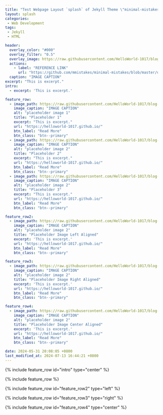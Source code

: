 ```yaml
---
title: "Test Webpage Layout `splash` of Jekyll Theme \"minimal-mistakes\""
layout: splash
categories:
 - Web Development
tags:
 - Jekyll
 - HTML

header:
  overlay_color: "#000"
  overlay_filter: "0.5"
  overlay_image: https://raw.githubusercontent.com/HelloWorld-1017/blog-images/main/imgs/202405312012650.jpg
  actions:
    - label: "REFERENCE LINK"
      url: "https://github.com/mmistakes/minimal-mistakes/blob/master/docs/_pages/splash-page.md"
  caption: "IMAGE CAPTION"
excerpt: "This is excerpt."
intro: 
  - excerpt: 'This is excerpt.'

feature_row:
  - image_path: https://raw.githubusercontent.com/HelloWorld-1017/blog-images/main/imgs/202405312012650.jpg
    image_caption: "IMAGE CAPTION"
    alt: "placeholder image 1"
    title: "Placeholder 1"
    excerpt: "This is excerpt."
    url: "https://helloworld-1017.github.io/"
    btn_label: "Read More"
    btn_class: "btn--primary"
  - image_path: https://raw.githubusercontent.com/HelloWorld-1017/blog-images/main/imgs/202405312012650.jpg
    image_caption: "IMAGE CAPTION"
    alt: "placeholder image 2"
    title: "Placeholder 2"
    excerpt: "This is excerpt."
    url: "https://helloworld-1017.github.io/"
    btn_label: "Read More"
    btn_class: "btn--primary"
  - image_path: https://raw.githubusercontent.com/HelloWorld-1017/blog-images/main/imgs/202405312012650.jpg
    image_caption: "IMAGE CAPTION"
    alt: "placeholder image 2"
    title: "Placeholder 3"
    excerpt: "This is excerpt."
    url: "https://helloworld-1017.github.io/"
    btn_label: "Read More"
    btn_class: "btn--primary"

feature_row2:
  - image_path: https://raw.githubusercontent.com/HelloWorld-1017/blog-images/main/imgs/202405312012650.jpg
    image_caption: "IMAGE CAPTION"
    alt: "placeholder image 2"
    title: "Placeholder Image Left Aligned"
    excerpt: 'This is excerpt.'
    url: "https://helloworld-1017.github.io/"
    btn_label: "Read More"
    btn_class: "btn--primary"

feature_row3:
  - image_path: https://raw.githubusercontent.com/HelloWorld-1017/blog-images/main/imgs/202405312012650.jpg
    image_caption: "IMAGE CAPTION"
    alt: "placeholder image 2"
    title: "Placeholder Image Right Aligned"
    excerpt: 'This is excerpt.'
    url: "https://helloworld-1017.github.io/"
    btn_label: "Read More"
    btn_class: "btn--primary"

feature_row4:
  - image_path: https://raw.githubusercontent.com/HelloWorld-1017/blog-images/main/imgs/202405312012650.jpg
    image_caption: "IMAGE CAPTION"
    alt: "placeholder image 2"
    title: "Placeholder Image Center Aligned"
    excerpt: 'This is excerpt.'
    url: "https://helloworld-1017.github.io/"
    btn_label: "Read More"
    btn_class: "btn--primary"

date: 2024-05-31 20:08:05 +0800
last_modified_at: 2024-07-13 16:44:21 +0800
---
```


{% include feature_row id="intro" type="center" %}

{% include feature_row %}

{% include feature_row id="feature_row2" type="left" %}

{% include feature_row id="feature_row3" type="right" %}

{% include feature_row id="feature_row4" type="center" %}





